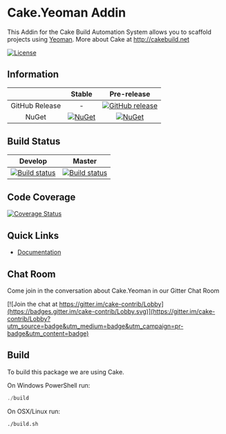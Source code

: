 # Cake.Yeoman Addin

This Addin for the Cake Build Automation System allows you to scaffold projects using [Yeoman](http://yeoman.io/).
More about Cake at http://cakebuild.net

[![License](http://img.shields.io/:license-mit-blue.svg)](https://github.com/cake-contrib/Cake.Yeoman/blob/feature/build/LICENSE)

## Information

| |Stable|Pre-release|
|:--:|:--:|:--:|
|GitHub Release|-|[![GitHub release](https://img.shields.io/github/release/cake-contrib/Cake.Yeoman.svg)](https://github.com/cake-contrib/Cake.Yeoman/releases/latest)|
|NuGet|[![NuGet](https://img.shields.io/nuget/v/Cake.Yeoman.svg)](https://www.nuget.org/packages/Cake.Yeoman)|[![NuGet](https://img.shields.io/nuget/vpre/Cake.Yeoman.svg)](https://www.nuget.org/packages/Cake.Yeoman)|

## Build Status

|Develop|Master|
|:--:|:--:|
|[![Build status](https://ci.appveyor.com/api/projects/status/1pvi5xjaeb7ex95g/branch/develop?svg=true)](https://ci.appveyor.com/project/cakecontrib/cake-yeoman/branch/develop)|[![Build status](https://ci.appveyor.com/api/projects/status/1pvi5xjaeb7ex95g/branch/develop?svg=true)](https://ci.appveyor.com/project/cakecontrib/cake-yeoman/branch/master)|

## Code Coverage

[![Coverage Status](https://coveralls.io/repos/github/cake-contrib/Cake.Yeoman/badge.svg?branch=develop)](https://coveralls.io/github/cake-contrib/Cake.Yeoman?branch=develop)

## Quick Links

- [Documentation](https://cake-contrib.github.io/Cake.Yeoman)

## Chat Room

Come join in the conversation about Cake.Yeoman in our Gitter Chat Room

[![Join the chat at https://gitter.im/cake-contrib/Lobby](https://badges.gitter.im/cake-contrib/Lobby.svg)](https://gitter.im/cake-contrib/Lobby?utm_source=badge&utm_medium=badge&utm_campaign=pr-badge&utm_content=badge)

## Build

To build this package we are using Cake.

On Windows PowerShell run:

```powershell
./build
```

On OSX/Linux run:

```bash
./build.sh
```

